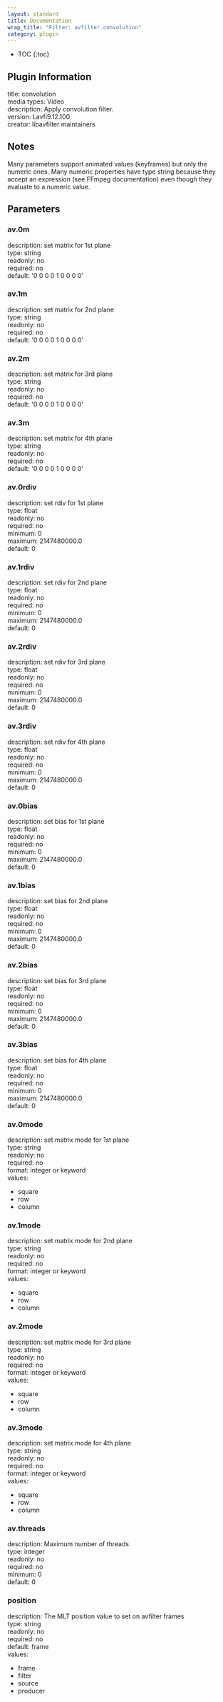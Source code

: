```yaml
---
layout: standard
title: Documentation
wrap_title: "Filter: avfilter.convolution"
category: plugin
---
```

* TOC
{:toc}

## Plugin Information

title: convolution  
media types:
Video  
description: Apply convolution filter.  
version: Lavfi9.12.100  
creator: libavfilter maintainers  

## Notes

Many parameters support animated values (keyframes) but only the numeric ones. Many numeric properties have type string because they accept an expression (see FFmpeg documentation) even though they evaluate to a numeric value.

## Parameters

### av.0m

  
description:
set matrix for 1st plane  
type: string  
readonly: no  
required: no  
default: '0 0 0 0 1 0 0 0 0'  

### av.1m

  
description:
set matrix for 2nd plane  
type: string  
readonly: no  
required: no  
default: '0 0 0 0 1 0 0 0 0'  

### av.2m

  
description:
set matrix for 3rd plane  
type: string  
readonly: no  
required: no  
default: '0 0 0 0 1 0 0 0 0'  

### av.3m

  
description:
set matrix for 4th plane  
type: string  
readonly: no  
required: no  
default: '0 0 0 0 1 0 0 0 0'  

### av.0rdiv

  
description:
set rdiv for 1st plane  
type: float  
readonly: no  
required: no  
minimum: 0  
maximum: 2147480000.0  
default: 0  

### av.1rdiv

  
description:
set rdiv for 2nd plane  
type: float  
readonly: no  
required: no  
minimum: 0  
maximum: 2147480000.0  
default: 0  

### av.2rdiv

  
description:
set rdiv for 3rd plane  
type: float  
readonly: no  
required: no  
minimum: 0  
maximum: 2147480000.0  
default: 0  

### av.3rdiv

  
description:
set rdiv for 4th plane  
type: float  
readonly: no  
required: no  
minimum: 0  
maximum: 2147480000.0  
default: 0  

### av.0bias

  
description:
set bias for 1st plane  
type: float  
readonly: no  
required: no  
minimum: 0  
maximum: 2147480000.0  
default: 0  

### av.1bias

  
description:
set bias for 2nd plane  
type: float  
readonly: no  
required: no  
minimum: 0  
maximum: 2147480000.0  
default: 0  

### av.2bias

  
description:
set bias for 3rd plane  
type: float  
readonly: no  
required: no  
minimum: 0  
maximum: 2147480000.0  
default: 0  

### av.3bias

  
description:
set bias for 4th plane  
type: float  
readonly: no  
required: no  
minimum: 0  
maximum: 2147480000.0  
default: 0  

### av.0mode

  
description:
set matrix mode for 1st plane  
type: string  
readonly: no  
required: no  
format: integer or keyword  
values:  

* square
* row
* column

### av.1mode

  
description:
set matrix mode for 2nd plane  
type: string  
readonly: no  
required: no  
format: integer or keyword  
values:  

* square
* row
* column

### av.2mode

  
description:
set matrix mode for 3rd plane  
type: string  
readonly: no  
required: no  
format: integer or keyword  
values:  

* square
* row
* column

### av.3mode

  
description:
set matrix mode for 4th plane  
type: string  
readonly: no  
required: no  
format: integer or keyword  
values:  

* square
* row
* column

### av.threads

  
description:
Maximum number of threads  
type: integer  
readonly: no  
required: no  
minimum: 0  
default: 0  

### position

  
description:
The MLT position value to set on avfilter frames  
type: string  
readonly: no  
required: no  
default: frame  
values:  

* frame
* filter
* source
* producer

